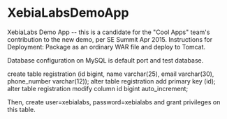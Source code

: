 # XebiaLabsDemoApp
XebiaLabs Demo App -- this is a candidate for the "Cool Apps" team's contribution to the new demo, per SE Summit Apr 2015.
Instructions for Deployment:
Package as an ordinary WAR file and deploy to Tomcat.

Database configuration on MySQL is default port and test database.

create table registration (id bigint, name varchar(25), email varchar(30), phone_number varchar(12)); 
alter table registration add primary key (id);      
alter table registration modify column id bigint auto_increment;         

Then, create user=xebialabs, password=xebialabs and grant privileges on this table.
